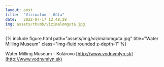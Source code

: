 ```yaml
---
layout: post
title:  "Vízimalom - Gúta"
date:   2022-07-17 12:48:28
img: assets/thumb/vizimalomguta.jpg
---
```


<div class="row">
    <div class="col-sm mt-3 mt-md-0">
        {% include figure.html path="assets/img/vizimalomguta.jpg" title="Water Milling Museum" class="img-fluid rounded z-depth-1" %}
    </div>
</div>

Water Milling Museum - Kolárovo [http://www.vodnymlyn.sk](http://www.vodnymlyn.sk)